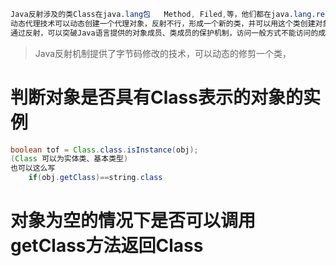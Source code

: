 ```css
Java反射涉及的类Class在java.lang包   Method, Filed,等，他们都在java.lang.reflet包下
动态代理技术可以动态创建一个代理对象，反射不行，形成一个新的类，并可以用这个类创建对象，调用对象方法
通过反射，可以突破Java语言提供的对象成员、类成员的保护机制，访问一般方式不能访问的成员,反射访问私有成员时，Field调用setAccessible可解除访问符限制
```

> Java反射机制提供了字节码修改的技术，可以动态的修剪一个类，
>
> 







# 判断对象是否具有Class表示的对象的实例

```java
boolean tof = Class.class.isInstance(obj);
(Class 可以为实体类、基本类型)
也可以这么写
    if(obj.getClass)==string.class
```

# 对象为空的情况下是否可以调用getClass方法返回Class
